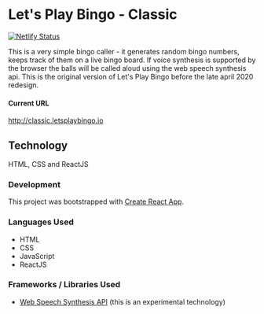 # Let's Play Bingo - Classic

[![Netlify Status](https://api.netlify.com/api/v1/badges/c5306ef6-ffe8-445d-b74c-64a897abff28/deploy-status)](https://app.netlify.com/sites/lpbclassic/deploys)

This is a very simple bingo caller - it generates random bingo numbers, keeps track of them on a live bingo board.
If voice synthesis is supported by the browser the balls will be called aloud using the web speech synthesis api.
This is the original version of Let's Play Bingo before the late april 2020 redesign.

#### Current URL

http://classic.letsplaybingo.io

## Technology

HTML, CSS and ReactJS

### Development

This project was bootstrapped with [Create React App](https://github.com/facebookincubator/create-react-app).

### Languages Used

-   HTML
-   CSS
-   JavaScript
-   ReactJS

### Frameworks / Libraries Used

-   [Web Speech Synthesis API](https://developers.google.com/web/updates/2014/01/Web-apps-that-talk-Introduction-to-the-Speech-Synthesis-API) (this is an experimental technology)
